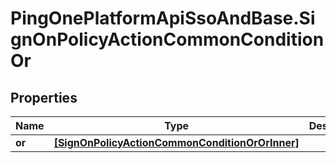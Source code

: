 # PingOnePlatformApiSsoAndBase.SignOnPolicyActionCommonConditionOr

## Properties

Name | Type | Description | Notes
------------ | ------------- | ------------- | -------------
**or** | [**[SignOnPolicyActionCommonConditionOrOrInner]**](SignOnPolicyActionCommonConditionOrOrInner.md) |  | [optional] 



